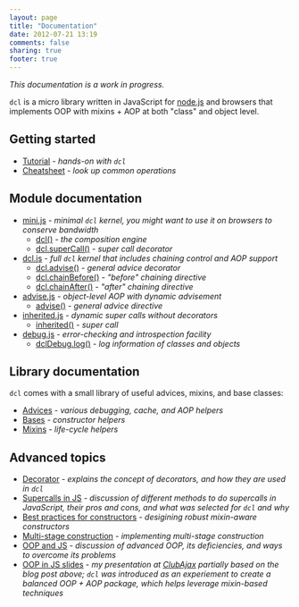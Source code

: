 ```yaml
---
layout: page
title: "Documentation"
date: 2012-07-21 13:19
comments: false
sharing: true
footer: true
---
```


*This documentation is a work in progress.*

`dcl` is a micro library written in JavaScript for [node.js](http://nodejs.org) and browsers that implements OOP with
mixins + AOP at both "class" and object level.

## Getting started

* [Tutorial](/docs/tutorial) - *hands-on with `dcl`*
* [Cheatsheet](/docs/cheatsheet) - *look up common operations*

## Module documentation

* [mini.js](/docs/mini_js) - *minimal `dcl` kernel, you might want to use it on browsers to conserve bandwidth*
  * [dcl()](/docs/mini_js/dcl) - *the composition engine*
  * [dcl.superCall()](/docs/mini_js/supercall) - *super call decorator*
* [dcl.js](/docs/dcl_js) - *full `dcl` kernel that includes chaining control and AOP support*
  * [dcl.advise()](/docs/dcl_js/advise) - *general advice decorator*
  * [dcl.chainBefore()](/docs/dcl_js/chainbefore) - *"before" chaining directive*
  * [dcl.chainAfter()](/docs/dcl_js/chainafter) - *"after" chaining directive*
* [advise.js](/docs/advise_js) - *object-level AOP with dynamic advisement*
  * [advise()](/docs/advise_js/advise) - *general advice directive*
* [inherited.js](/docs/inherited_js) - *dynamic super calls without decorators*
  * [inherited()](/docs/inherited_js/inherited) - *super call*
* [debug.js](/docs/debug_js) - *error-checking and introspection facility*
  * [dclDebug.log()](/docs/debug_js/log) - *log information of classes and objects*

## Library documentation

`dcl` comes with a small library of useful advices, mixins, and base classes:

* [Advices](/docs/advices) - *various debugging, cache, and AOP helpers*
* [Bases](/docs/bases) - *constructor helpers*
* [Mixins](/docs/mixins) - *life-cycle helpers*

## Advanced topics

* [Decorator](/docs/general/decorator) - *explains the concept of decorators, and how they are used in `dcl`*
* [Supercalls in JS](/docs/general/supercalls) - *discussion of different methods to do supercalls in JavaScript,
  their pros and cons, and what was selected for `dcl` and why*
* [Best practices for constructors](/docs/general/constructors) - *desigining robust mixin-aware constructors*
* [Multi-stage construction](/docs/general/multi-stage-construction) - *implementing multi-stage construction*
* [OOP and JS](http://lazutkin.com/blog/2012/jan/18/oop-and-js/) - *discussion of advanced OOP, its deficiencies,
  and ways to overcome its problems*
* [OOP in JS slides](http://lazutkin.com/blog/2012/jul/17/oop-n-js-slides/) - *my presentation at
  [ClubAjax](http://clubajax.org) partially based on the blog post above; `dcl` was introduced as an experiement
  to create a balanced OOP + AOP package, which helps leverage mixin-based techniques*
